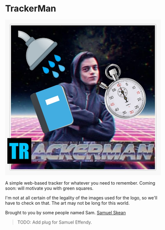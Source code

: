 # TrackerMan

![TrackerMan logo](branding/trackerman.jpg)

A simple web-based tracker for whatever you need to remember.
Coming soon: will motivate you with green squares.

I'm not at all certain of the legality of the images used for the logo, so we'll have to check on that. The art may not be long for this world.

Brought to you by some people named Sam.
[Samuel Skean](samuel-skean.github.io)
> TODO: Add plug for Samuel Effendy.